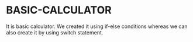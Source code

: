 # BASIC-CALCULATOR
It is basic calculator.
We created it using if-else conditions whereas we can also create it by using switch statement.
